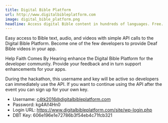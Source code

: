 ```yaml
---
title: Digital Bible Platform
url: http://www.digitalbibleplatform.com
image: digital_bible_platform.png
headline: Access digital Bible content in hundreds of languages. Free.
---
```

Easy access to Bible text, audio, and videos with simple API calls to the Digital Bible Platform. 
Become one of the few developers to provide Deaf Bible videos in your app. 

Help Faith Comes By Hearing enhance the Digital Bible Platform for the developer community. Provide your feedback and in turn support enhancements for your apps.

During the hackathon, this username and key will be active so developers can immediately use the API. If you want to continue using the API after the event you can sign up for your own key.

* Username: c4tk2016@digitalbibleplatform.com
* Password: kg4Al!4Hn0
* Login URL: https://www.digitalbibleplatform.com/site/wp-login.php
* DBT Key: 606e196e1e72786b3f54eb4c71fcb321


